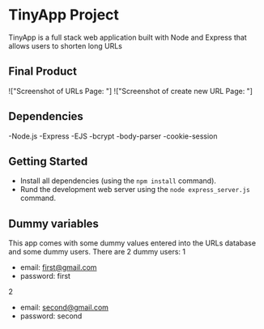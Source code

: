 # TinyApp Project
TinyApp is a full stack web application built with Node and Express that allows users to shorten long URLs

## Final Product
!["Screenshot of URLs Page: "]
!["Screenshot of create new URL Page: "]

## Dependencies

-Node.js
-Express
-EJS
-bcrypt
-body-parser
-cookie-session

## Getting Started

- Install all dependencies (using the `npm install` command).
- Rund the development web server using the `node express_server.js` command.

## Dummy variables

This app comes with some dummy values entered into the URLs database and some dummy users.
There are 2 dummy users:
1
- email: first@gmail.com
- password: first

2
- email: second@gmail.com
- password: second

